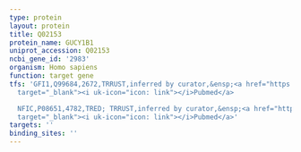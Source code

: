 ```yaml
---
type: protein
layout: protein
title: Q02153
protein_name: GUCY1B1
uniprot_accession: Q02153
ncbi_gene_id: '2983'
organism: Homo sapiens
function: target gene
tfs: 'GFI1,Q99684,2672,TRRUST,inferred by curator,&ensp;<a href="https://www.ncbi.nlm.nih.gov/pubmed/?term=14504408%5Buid%5D"
  target="_blank"><i uk-icon="icon: link"></i>Pubmed</a>

  NFIC,P08651,4782,TRED; TRRUST,inferred by curator,&ensp;<a href="https://www.ncbi.nlm.nih.gov/pubmed/?term=14504408%5Buid%5D"
  target="_blank"><i uk-icon="icon: link"></i>Pubmed</a>'
targets: ''
binding_sites: ''
---
```

